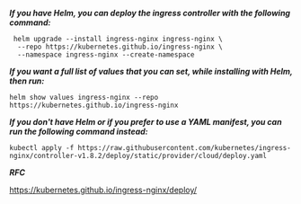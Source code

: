 ***If you have Helm, you can deploy the ingress controller with the following command:***

```shell
 helm upgrade --install ingress-nginx ingress-nginx \
  --repo https://kubernetes.github.io/ingress-nginx \
  --namespace ingress-nginx --create-namespace
```
***If you want a full list of values that you can set, while installing with Helm, then run:***

```shell
helm show values ingress-nginx --repo https://kubernetes.github.io/ingress-nginx
```

***If you don't have Helm or if you prefer to use a YAML manifest, you can run the following command instead:***

```shell
kubectl apply -f https://raw.githubusercontent.com/kubernetes/ingress-nginx/controller-v1.8.2/deploy/static/provider/cloud/deploy.yaml
```

***RFC***

 https://kubernetes.github.io/ingress-nginx/deploy/
